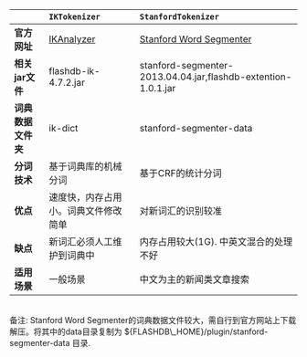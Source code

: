 |  | **`IKTokenizer`** | **`StanfordTokenizer`** |
|:-|:------------------|:------------------------|
| **官方网址** | <a href='http://code.google.com/p/ik-analyzer/'>IKAnalyzer</a> | <a href='http://nlp.stanford.edu/software/segmenter.shtml'>Stanford Word Segmenter</a> |
| **相关jar文件** | flashdb-ik-4.7.2.jar | stanford-segmenter-2013.04.04.jar,flashdb-extention-1.0.1.jar |
| **词典数据文件夹** | ik-dict           | stanford-segmenter-data |
| **分词技术** | 基于词典库的机械分词        | 基于CRF的统计分词              |
| **优点** | 速度快，内存占用小。词典文件修改简单 |  对新词汇的识别较准              |
| **缺点** | 新词汇必须人工维护到词典中     |  内存占用较大(1G). 中英文混合的处理不好 |
| **适用场景** | 一般场景              | 中文为主的新闻类文章搜索            |

<br />
备注: Stanford Word Segmenter的词典数据文件较大，需自行到官方网站上下载解压。将其中的data目录复制为 ${FLASHDB\_HOME}/plugin/stanford-segmenter-data 目录.